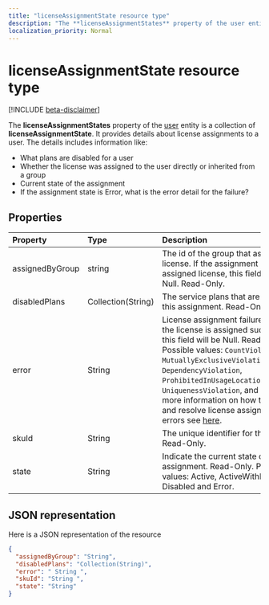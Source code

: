 ```yaml
---
title: "licenseAssignmentState resource type"
description: "The **licenseAssignmentStates** property of the user entity is a collection of **licenseAssignmentState**. It provides details about license assignments to a user. The details includes information like:  "
localization_priority: Normal
---
```


# licenseAssignmentState resource type

[!INCLUDE [beta-disclaimer](../../includes/beta-disclaimer.md)]

The **licenseAssignmentStates** property of the [user](user.md) entity is a collection of **licenseAssignmentState**. It provides details about license assignments to a user. The details includes information like:  

 - What plans are disabled for a user
 - Whether the license was assigned to the user directly or inherited from a group
 - Current state of the assignment
 - If the assignment state is Error, what is the error detail for the failure? 


## Properties
| Property     | Type   |Description|
|:---------------|:--------|:----------|
|assignedByGroup|string|The id of the group that assigns this license. If the assignment is a direct-assigned license, this field will be Null. Read-Only.|
|disabledPlans|Collection(String)|The service plans that are disabled in this assignment. Read-Only.|
|error|String|License assignment failure error. If the license is assigned successfully, this field will be Null. Read-Only. Possible values: `CountViolation`, `MutuallyExclusiveViolation`, `DependencyViolation`, `ProhibitedInUsageLocationViolation`, `UniquenessViolation`, and `Others`. For more information on how to identify and resolve license assignment errors see [here](https://docs.microsoft.com/azure/active-directory/users-groups-roles/licensing-groups-resolve-problems).|
|skuId|String|The unique identifier for the SKU. Read-Only.|
|state|String|Indicate the current state of this assignment. Read-Only. Possible values: Active, ActiveWithError, Disabled and Error.|

## JSON representation

Here is a JSON representation of the resource

```json
{
  "assignedByGroup": "String",
  "disabledPlans": "Collection(String)",
  "error": " String ",  
  "skuId": "String ",
  "state": "String"
}

```
<!--
{
  "type": "#page.annotation",
  "suppressions": [
    "Error: /api-reference/beta/resources/licenseAssignmentState.md:\r\n      Exception processing links.\r\n    System.ArgumentException: Link Definition was null. Link text: !INCLUDE [beta-disclaimer](../../includes/beta-disclaimer.md)\r\n      at ApiDoctor.Validation.DocFile.get_LinkDestinations()\r\n      at ApiDoctor.Validation.DocSet.ValidateLinks(Boolean includeWarnings, String[] relativePathForFiles, IssueLogger issues, Boolean requireFilenameCaseMatch, Boolean printOrphanedFiles)"
  ]
}
-->
